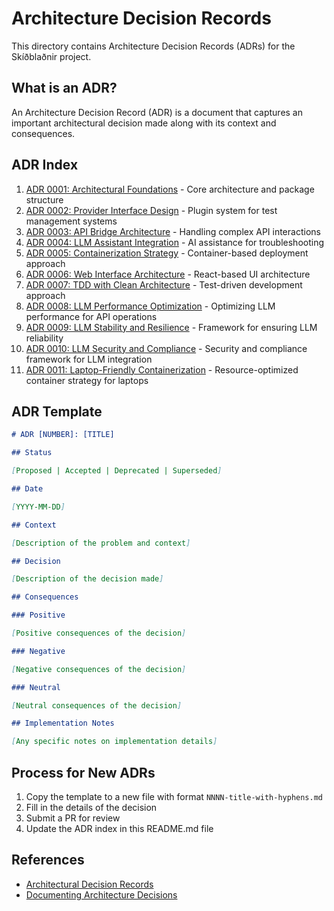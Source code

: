 # Architecture Decision Records

This directory contains Architecture Decision Records (ADRs) for the Skíðblaðnir project.

## What is an ADR?

An Architecture Decision Record (ADR) is a document that captures an important architectural decision made along with its context and consequences.

## ADR Index

1. [ADR 0001: Architectural Foundations](0001-architectural-foundations.md) - Core architecture and package structure
2. [ADR 0002: Provider Interface Design](0002-provider-interface-design.md) - Plugin system for test management systems
3. [ADR 0003: API Bridge Architecture](0003-api-bridge-architecture.md) - Handling complex API interactions
4. [ADR 0004: LLM Assistant Integration](0004-llm-assistant-integration.md) - AI assistance for troubleshooting
5. [ADR 0005: Containerization Strategy](0005-containerization-strategy.md) - Container-based deployment approach
6. [ADR 0006: Web Interface Architecture](0006-web-interface-architecture.md) - React-based UI architecture
7. [ADR 0007: TDD with Clean Architecture](0007-tdd-clean-architecture.md) - Test-driven development approach
8. [ADR 0008: LLM Performance Optimization](0008-llm-performance-optimization.md) - Optimizing LLM performance for API operations
9. [ADR 0009: LLM Stability and Resilience](0009-llm-stability-resilience.md) - Framework for ensuring LLM reliability
10. [ADR 0010: LLM Security and Compliance](0010-llm-security-compliance.md) - Security and compliance framework for LLM integration
11. [ADR 0011: Laptop-Friendly Containerization](0011-laptop-friendly-containerization.md) - Resource-optimized container strategy for laptops

## ADR Template

```markdown
# ADR [NUMBER]: [TITLE]

## Status

[Proposed | Accepted | Deprecated | Superseded]

## Date

[YYYY-MM-DD]

## Context

[Description of the problem and context]

## Decision

[Description of the decision made]

## Consequences

### Positive

[Positive consequences of the decision]

### Negative

[Negative consequences of the decision]

### Neutral

[Neutral consequences of the decision]

## Implementation Notes

[Any specific notes on implementation details]
```

## Process for New ADRs

1. Copy the template to a new file with format `NNNN-title-with-hyphens.md`
2. Fill in the details of the decision
3. Submit a PR for review
4. Update the ADR index in this README.md file

## References

- [Architectural Decision Records](https://adr.github.io/)
- [Documenting Architecture Decisions](https://cognitect.com/blog/2011/11/15/documenting-architecture-decisions.html)